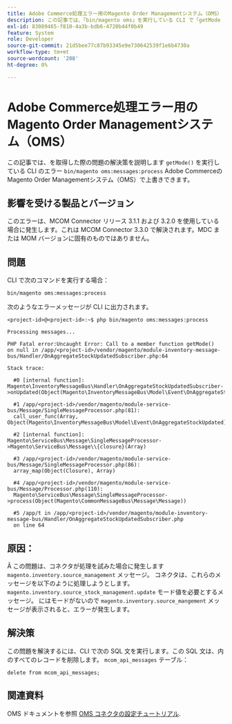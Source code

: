 ```yaml
---
title: Adobe Commerce処理エラー用のMagento Order Managementシステム（OMS）
description: この記事では、「bin/magento oms」を実行している CLI で「getMode （）」エラーが発生した場合の問題の解決策を説明します。:messages:Adobe CommerceのMagento Order Managementシステム（OMS）の「プロセス」。
exl-id: 83089465-f810-4a3b-bdb6-4720b44f0b49
feature: System
role: Developer
source-git-commit: 21d5bee77c87b93345e9e730642539f1e6b4730a
workflow-type: tm+mt
source-wordcount: '208'
ht-degree: 0%

---
```


# Adobe Commerce処理エラー用のMagento Order Managementシステム（OMS）

この記事では、を取得した際の問題の解決策を説明します `getMode()` を実行している CLI のエラー `bin/magento oms:messages:process` Adobe CommerceのMagento Order Managementシステム（OMS）で上書きできます。

## 影響を受ける製品とバージョン

このエラーは、MCOM Connector リリース 3.1.1 および 3.2.0 を使用している場合に発生します。これは MCOM Connector 3.3.0 で解決されます。MDC または MOM バージョンに固有のものではありません。

## 問題

CLI で次のコマンドを実行する場合：

`bin/magento oms:messages:process`

次のようなエラーメッセージが CLI に出力されます。

```
<project-id>@<project-id>:~$ php bin/magento oms:messages:process

Processing messages...

PHP Fatal error:Uncaught Error: Call to a member function getMode()
on null in /app/<project-id>/vendor/magento/module-inventory-message-bus/Handler/OnAggregateStockUpdatedSubscriber.php:64

Stack trace:

  #0 [internal function]: Magento\InventoryMessageBus\Handler\OnAggregateStockUpdatedSubscriber->onUpdated(Object(Magento\InventoryMessageBus\Model\Event\OnAggregateStockUpdated))

  #1 /app/<project-id>/vendor/magento/module-service-bus/Message/SingleMessageProcessor.php(81):
  call_user_func(Array, Object(Magento\InventoryMessageBus\Model\Event\OnAggregateStockUpdated))

  #2 [internal function]: Magento\ServiceBus\Message\SingleMessageProcessor->Magento\ServiceBus\Message\\{closure}(Array)

  #3 /app/<project-id>/vendor/magento/module-service-bus/Message/SingleMessageProcessor.php(86):
  array_map(Object(Closure), Array)

  #4 /app/<project-id>/vendor/magento/module-service-bus/Message/Processor.php(110):
  Magento\ServiceBus\Message\SingleMessageProcessor->process(Object(Magento\CommonMessageBus\Message\Message))

  #5 /app/t in /app/<project-id>/vendor/magento/module-inventory-message-bus/Handler/OnAggregateStockUpdatedSubscriber.php
  on line 64
```

## 原因：

Â この問題は、コネクタが処理を試みた場合に発生します `magento.inventory.source_management` メッセージ。 コネクタは、これらのメッセージを以下のように処理しようとします。 `magento.inventory.source_stock_management.update` モード値を必要とするメッセージ。 にはモードがないので `magento.inventory.source_mangement` メッセージが表示されると、エラーが発生します。

## 解決策

この問題を解決するには、CLI で次の SQL 文を実行します。この SQL 文は、内のすべてのレコードを削除します。 `mcom_api_messages` テーブル：

`delete from mcom_api_messages;`

## 関連資料

OMS ドキュメントを参照 [OMS コネクタの設定チュートリアル](https://omsdocs.magento.com/en/integration/connector/setup-tutorial/).
